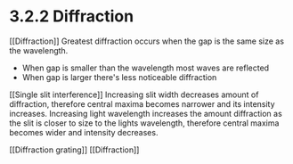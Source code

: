 # 3.2.2 Diffraction
[[Diffraction]]
Greatest diffraction occurs when the gap is the same size as the wavelength.
- When gap is smaller than the wavelength most waves are reflected
- When gap is larger there's less noticeable diffraction


[[Single slit interference]]
Increasing slit width decreases amount of diffraction, therefore central maxima becomes narrower and its intensity increases.
Increasing light wavelength increases the amount diffraction as the slit is closer to size to the lights wavelength, therefore central maxima becomes wider and intensity decreases.

[[Diffraction grating]]
[[Diffraction]]